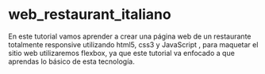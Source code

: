 # web_restaurant_italiano
En este tutorial vamos aprender a crear una página web de un restaurante totalmente responsive utilizando html5, css3 y JavaScript , para maquetar el sitio web utilizaremos  flexbox, ya que este tutorial va enfocado a que aprendas lo básico de esta tecnología.